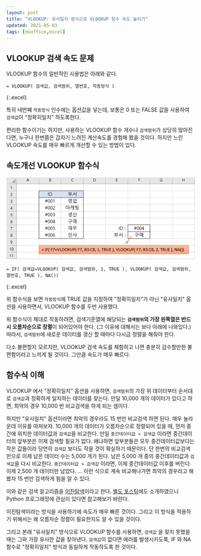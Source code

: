 ```yaml
---
layout: post
title: "VLOOKUP: 유사일치 방식으로 VLOOKUP 함수 속도 높이기"
updated: 2021-05-03
tags: [msoffice,excel]
---
```


## VLOOKUP 검색 속도 문제

VLOOKUP 함수의 일반적인 사용법은 아래와 같다.

```excel
= VLOOKUP( 검색값, 검색범위, 열번호, 작동방식 )
```
{:.excel}

특히 네번째 `작동방식` 인수에는 옵션값을 넣는데, 보통은 0 또는 FALSE 값을 사용하여 `검색값`이 "정확히일치" 하도록한다.

편리한 함수이기는 하지만, 사용하는 VLOOKUP 함수 개수나 `검색범위`가 상당히 많아진다면, 누구나 한번쯤은 갑자기 느려진 계산속도를 경험해 봤을 것이다. 하지만 느린 VLOOKUP 속도를 매우 빠르게 개선할 수 있는 방법이 있다.

## 속도개선 VLOOKUP 함수식

![그림00](/img/msoffice/formula/formula-0000.png)

```excel
= IF( 검색값=VLOOKUP( 검색값, 검색범위, 1, TRUE ), VLOOKUP( 검색값, 검색범위, 열번호, TRUE ), NA())
```
{:.excel}

위 함수식을 보면 `작동방식`에 TRUE 값을 지정하여 "정확히일치"가 아닌 "유사일치" 옵션을 사용하면서, VLOOKUP 함수를 두번 사용했다.

위 함수식이 제대로 작동하려면, 검색기준열에 해당되는 **`검색범위`의 가장 왼쪽열은 반드시 오름차순으로 정렬**이 되어있어야 한다. (그 이유에 대해서는 보다 아래에 나와있다.) 따라서, `검색범위`에 새로운 데이터를 갱신 할 때마다 다시금 정렬을 해줘야 한다.

다소 불편할지 모르지만, VLOOKUP 검색 속도를 체험하고 나면 충분히 감수할만한 불편함이라고 느끼게 될 것이다. 그만큼 속도가 매우 빠르다.

## 함수식 이해

VLOOKUP 에서 "정확히일치" 옵션을 사용하면, `검색범위`의 가장 위 데이터부터 순서대로 `검색값`과 정확하게 일치하는 데이터를 찾는다. 만일 10,000 개의 데이터가 있다고 하면, 최악의 경우 10,000 번 비교검색을 하게 되는 셈이다.

하지만 "유사일치" 옵션이라면 최악의 경우라도 15 번만 비교검색 하면 된다. 매우 놀라운데 이유를 따져보자. 10,000 개의 데이터가 오름차순으로 정렬되어 있을 때, 먼저 중간에 위치한 데이터값과 `검색값`을 비교한다. 만일 `중간데이터값 < 검색값` 이라면 중간데이터의 앞부분은 이제 검색할 필요가 없다. 왜냐하면 앞부분들은 모두 중간데이터값보다는 작은 값들이라 당연히 `검색값` 보다도 작을 것이 확실하기 때문이다. 단 한번의 비교검색 만으로 이제 남은 데이터 수는 5,000 개가 된다. 남은 5,000 개 중의 중간데이터값과 `검색값`을 다시 비교한다. `중간데이터값 > 검색값` 이라면, 이제 중간데이터값 이후를 버린다. 이제 2,500 개 데이터만 남았다. ... 이런 식으로 계속 비교해나가면 최악의 경우라고 해봤자 15 번만 검색하게 됨을 알 수 있다.

이와 같은 검색 알고리즘을 [이진탐색](https://namu.wiki/w/%EC%9D%B4%EC%A7%84%20%ED%83%90%EC%83%89)이라고 한다. [별도 포스팅](/post/binary-search)에도 소개하였으니 Python 프로그래밍에 관심이 있다면 참고해보기 바란다.

이진탐색이라는 방식을 사용하기에 속도가 매우 빠른 것이다. 그리고 이 방식을 적용하기 위해서는 왜 오름차순 정렬이 필요한지도 알 수 있을 것이다.

그리고 본래 "유사일치" 방식으로 VLOOKUP 함수를 사용하면, `검색값` 을 찾지 못했을 때는 그와 가장 유사한 값을 찾아낸다. `검색값`이 없다면 에러를 발생시키도록, IF 와 NA 함수로 "정확히일치" 방식과 동일하게 작동하도록 한 것이다.